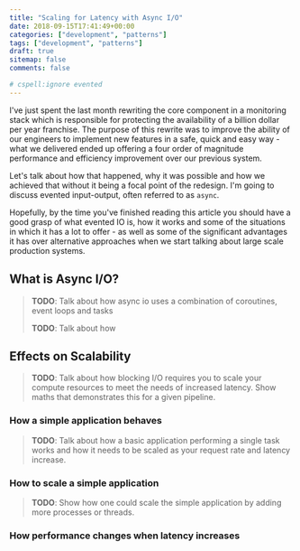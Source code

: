 ```yaml
---
title: "Scaling for Latency with Async I/O"
date: 2018-09-15T17:41:49+00:00
categories: ["development", "patterns"]
tags: ["development", "patterns"]
draft: true
sitemap: false
comments: false

# cspell:ignore evented
---
```


I've just spent the last month rewriting the core component in a monitoring stack which is responsible for protecting the availability
of a billion dollar per year franchise. The purpose of this rewrite was to improve the ability of our engineers to implement new features
in a safe, quick and easy way - what we delivered ended up offering a four order of magnitude performance and efficiency improvement
over our previous system.

Let's talk about how that happened, why it was possible and how we achieved that without it being a focal point of the redesign.
I'm going to discuss evented input-output, often referred to as `async`.

Hopefully, by the time you've finished reading this article you should have a good grasp of what evented IO is, how it works and
some of the situations in which it has a lot to offer - as well as some of the significant advantages it has over alternative
approaches when we start talking about large scale production systems.

<!--more-->

## What is Async I/O?

> **TODO**: Talk about how async io uses a combination of coroutines, event loops and tasks
>
> **TODO**: Talk about how

## Effects on Scalability

> **TODO**: Talk about how blocking I/O requires you to scale your compute resources to meet the needs of increased latency.
> Show maths that demonstrates this for a given pipeline.

### How a simple application behaves

> **TODO**: Talk about how a basic application performing a single task works and how it needs to be scaled as your request rate and latency increase.

### How to scale a simple application

> **TODO**: Show how one could scale  the simple application by adding more processes or threads.

### How performance changes when latency increases
